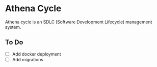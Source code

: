 # Athena Cycle

Athena cycle is an SDLC (Software Development Lifecycle) management system.

## To Do

- [ ] Add docker deployment
- [ ] Add migrations
